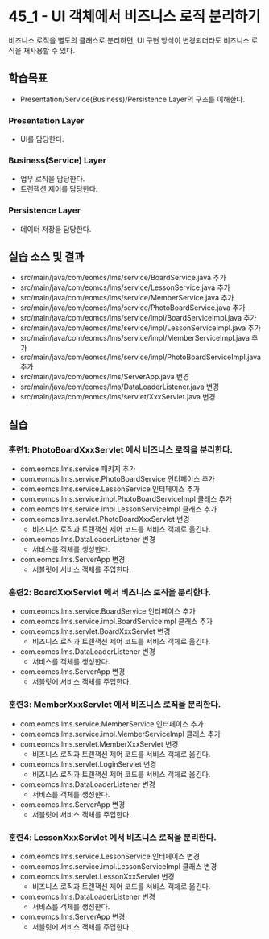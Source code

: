 # 45_1 - UI 객체에서 비즈니스 로직 분리하기

비즈니스 로직을 별도의 클래스로 분리하면,
UI 구현 방식이 변경되더라도 비즈니스 로직을 재사용할 수 있다.

## 학습목표

- Presentation/Service(Business)/Persistence Layer의 구조를 이해한다.

### Presentation Layer

- UI를 담당한다.

### Business(Service) Layer

- 업무 로직을 담당한다.
- 트랜잭션 제어를 담당한다.

### Persistence Layer

- 데이터 저장을 담당한다.


## 실습 소스 및 결과

- src/main/java/com/eomcs/lms/service/BoardService.java 추가
- src/main/java/com/eomcs/lms/service/LessonService.java 추가
- src/main/java/com/eomcs/lms/service/MemberService.java 추가
- src/main/java/com/eomcs/lms/service/PhotoBoardService.java 추가
- src/main/java/com/eomcs/lms/service/impl/BoardServiceImpl.java 추가
- src/main/java/com/eomcs/lms/service/impl/LessonServiceImpl.java 추가
- src/main/java/com/eomcs/lms/service/impl/MemberServiceImpl.java 추가
- src/main/java/com/eomcs/lms/service/impl/PhotoBoardServiceImpl.java 추가
- src/main/java/com/eomcs/lms/ServerApp.java 변경
- src/main/java/com/eomcs/lms/DataLoaderListener.java 변경
- src/main/java/com/eomcs/lms/servlet/XxxServlet.java 변경

## 실습  

### 훈련1: PhotoBoardXxxServlet 에서 비즈니스 로직을 분리한다.

- com.eomcs.lms.service 패키지 추가
- com.eomcs.lms.service.PhotoBoardService 인터페이스 추가
- com.eomcs.lms.service.LessonService 인터페이스 추가
- com.eomcs.lms.service.impl.PhotoBoardServiceImpl 클래스 추가
- com.eomcs.lms.service.impl.LessonServiceImpl 클래스 추가
- com.eomcs.lms.servlet.PhotoBoardXxxServlet 변경
  - 비즈니스 로직과 트랜잭션 제어 코드를 서비스 객체로 옮긴다.
- com.eomcs.lms.DataLoaderListener 변경
  - 서비스를 객체를 생성한다.
- com.eomcs.lms.ServerApp 변경
  - 서블릿에 서비스 객체를 주입한다.
  
### 훈련2: BoardXxxServlet 에서 비즈니스 로직을 분리한다.

- com.eomcs.lms.service.BoardService 인터페이스 추가
- com.eomcs.lms.service.impl.BoardServiceImpl 클래스 추가
- com.eomcs.lms.servlet.BoardXxxServlet 변경
  - 비즈니스 로직과 트랜잭션 제어 코드를 서비스 객체로 옮긴다.
- com.eomcs.lms.DataLoaderListener 변경
  - 서비스를 객체를 생성한다.
- com.eomcs.lms.ServerApp 변경
  - 서블릿에 서비스 객체를 주입한다.
  
### 훈련3: MemberXxxServlet 에서 비즈니스 로직을 분리한다.

- com.eomcs.lms.service.MemberService 인터페이스 추가
- com.eomcs.lms.service.impl.MemberServiceImpl 클래스 추가
- com.eomcs.lms.servlet.MemberXxxServlet 변경
  - 비즈니스 로직과 트랜잭션 제어 코드를 서비스 객체로 옮긴다.
- com.eomcs.lms.servlet.LoginServlet 변경
  - 비즈니스 로직과 트랜잭션 제어 코드를 서비스 객체로 옮긴다.
- com.eomcs.lms.DataLoaderListener 변경
  - 서비스를 객체를 생성한다.
- com.eomcs.lms.ServerApp 변경
  - 서블릿에 서비스 객체를 주입한다.
  
### 훈련4: LessonXxxServlet 에서 비즈니스 로직을 분리한다.

- com.eomcs.lms.service.LessonService 인터페이스 변경
- com.eomcs.lms.service.impl.LessonServiceImpl 클래스 변경
- com.eomcs.lms.servlet.LessonXxxServlet 변경
  - 비즈니스 로직과 트랜잭션 제어 코드를 서비스 객체로 옮긴다.
- com.eomcs.lms.DataLoaderListener 변경
  - 서비스를 객체를 생성한다.
- com.eomcs.lms.ServerApp 변경
  - 서블릿에 서비스 객체를 주입한다.
